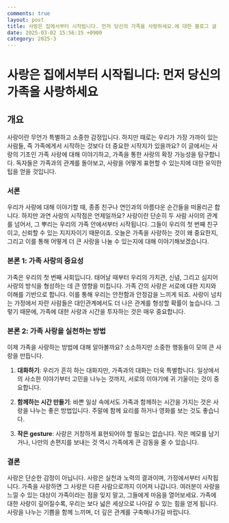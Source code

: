 ```yaml
---
comments: true
layout: post
title: 사랑은 집에서부터 시작됩니다. 먼저 당신의 가족을 사랑하세요.에 대한 블로그 글
date: 2025-03-02 15:56:15 +0900
category: 2025-3
---
```


# 사랑은 집에서부터 시작됩니다: 먼저 당신의 가족을 사랑하세요

## 개요
사랑이란 무언가 특별하고 소중한 감정입니다. 하지만 때로는 우리가 가장 가까이 있는 사람들, 즉 가족에게서 시작하는 것보다 더 중요한 시작지가 있을까요? 이 글에서는 사랑의 기초인 가족 사랑에 대해 이야기하고, 가족을 통한 사랑의 확장 가능성을 탐구합니다. 독자들은 가족과의 관계를 돌아보고, 사랑을 어떻게 표현할 수 있는지에 대한 유익한 팁을 얻을 것입니다.

### 서론
우리가 사랑에 대해 이야기할 때, 종종 친구나 연인과의 아름다운 순간들을 떠올리곤 합니다. 하지만 과연 사랑의 시작점은 언제일까요? 사랑이란 단순히 두 사람 사이의 관계를 넘어서, 그 뿌리는 우리의 가족 안에서부터 시작됩니다. 그들이 우리의 첫 번째 친구이고, 신뢰할 수 있는 지지자이기 때문이죠. 오늘은 가족을 사랑하는 것이 왜 중요한지, 그리고 이를 통해 어떻게 더 큰 사랑을 나눌 수 있는지에 대해 이야기해보겠습니다.

### 본론 1: 가족 사랑의 중요성
가족은 우리의 첫 번째 사회입니다. 태어날 때부터 우리의 가치관, 신념, 그리고 심지어 사랑의 방식을 형성하는 데 큰 영향을 미칩니다. 가족 간의 사랑은 서로에 대한 지지와 이해를 기반으로 합니다. 이를 통해 우리는 안전함과 안정감을 느끼게 되죠. 사랑이 넘치는 가정에서 자란 사람들은 대인관계에서도 더 나은 관계를 형성할 확률이 높습니다. 그렇기 때문에, 가족에 대한 사랑과 시간을 투자하는 것은 매우 중요합니다.

### 본론 2: 가족 사랑을 실천하는 방법
이제 가족을 사랑하는 방법에 대해 알아볼까요? 소소하지만 소중한 행동들이 모여 큰 사랑을 만듭니다.

1. **대화하기**: 우리가 흔히 하는 대화지만, 가족과의 대화는 더욱 특별합니다. 일상에서의 사소한 이야기부터 고민을 나누는 것까지, 서로의 이야기에 귀 기울이는 것이 중요합니다.

2. **함께하는 시간 만들기**: 바쁜 일상 속에서도 가족과 함께하는 시간을 가지는 것은 사랑을 나누는 좋은 방법입니다. 주말에 함께 요리를 하거나 영화를 보는 것도 좋습니다.

3. **작은 gesture**: 사랑은 거창하게 표현되어야 할 필요는 없습니다. 작은 메모를 남기거나, 나만의 손편지를 보내는 것 역시 가족에게 큰 감동을 줄 수 있습니다.

### 결론
사랑은 단순한 감정이 아닙니다. 사랑은 실천과 노력의 결과이며, 가정에서부터 시작됩니다. 가족을 사랑하면 그 사랑은 다른 사람으로까지 이어져 나갑니다. 여러분이 사랑을 느낄 수 있는 대상이 가족이라는 점을 잊지 말고, 그들에게 마음을 열어보세요. 가족에 대한 사랑이 깊어질수록, 우리는 보다 넓은 세상으로 나아갈 수 있는 힘을 얻게 됩니다. 사랑을 나누는 기쁨을 함께 느끼며, 더 깊은 관계를 구축해나가길 바랍니다.